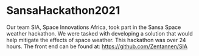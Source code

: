 # SansaHackathon2021
Our team SIA, Space Innovations Africa, took part in the Sansa Space weather hackathon. We were tasked with developing a solution that would help mitigate the effects of space weather. This hackathon was over 24 hours. The front end can be found at: https://github.com/Zentannen/SIA
